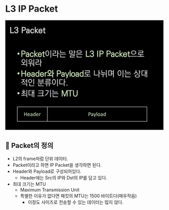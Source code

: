 # L3 IP Packet
<img src='./L3IPPacket.jpg' width=500>

## 🍎 Packet의 정의
- L2의 frame처럼 단위 데이터.
- Packet이라고 하면 IP Packet을 생각하면 된다.
- Header와 Payload로 구성되어있다.
    - Header에는 Src의 IP와 Dst의 IP를 담고 있다. 
- 최대 크기는 MTU
    - Maximum Transmission Unit
    - 특별한 이유가 없다면 패킷의 MTU는 1500 바이트다(매우작음)
        - 이정도 사이즈로 전송할 수 있는 데이터는 많지 않다.
